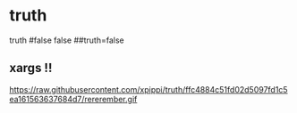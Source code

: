 # truth
truth
#false
false
##truth=false
## xargs !!
https://raw.githubusercontent.com/xpippi/truth/ffc4884c51fd02d5097fd1c5ea161563637684d7/rererember.gif
